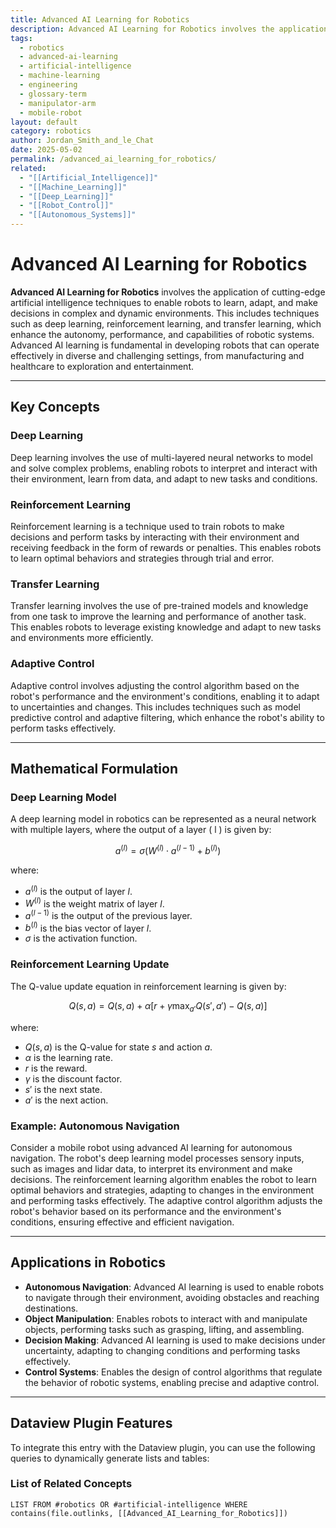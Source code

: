 ```yaml
---
title: Advanced AI Learning for Robotics
description: Advanced AI Learning for Robotics involves the application of cutting-edge artificial intelligence techniques to enable robots to learn, adapt, and make decisions in complex and dynamic environments, enhancing their autonomy and performance.
tags:
  - robotics
  - advanced-ai-learning
  - artificial-intelligence
  - machine-learning
  - engineering
  - glossary-term
  - manipulator-arm
  - mobile-robot
layout: default
category: robotics
author: Jordan_Smith_and_le_Chat
date: 2025-05-02
permalink: /advanced_ai_learning_for_robotics/
related:
  - "[[Artificial_Intelligence]]"
  - "[[Machine_Learning]]"
  - "[[Deep_Learning]]"
  - "[[Robot_Control]]"
  - "[[Autonomous_Systems]]"
---
```


# Advanced AI Learning for Robotics

**Advanced AI Learning for Robotics** involves the application of cutting-edge artificial intelligence techniques to enable robots to learn, adapt, and make decisions in complex and dynamic environments. This includes techniques such as deep learning, reinforcement learning, and transfer learning, which enhance the autonomy, performance, and capabilities of robotic systems. Advanced AI learning is fundamental in developing robots that can operate effectively in diverse and challenging settings, from manufacturing and healthcare to exploration and entertainment.

---

## Key Concepts

### Deep Learning

Deep learning involves the use of multi-layered neural networks to model and solve complex problems, enabling robots to interpret and interact with their environment, learn from data, and adapt to new tasks and conditions.

### Reinforcement Learning

Reinforcement learning is a technique used to train robots to make decisions and perform tasks by interacting with their environment and receiving feedback in the form of rewards or penalties. This enables robots to learn optimal behaviors and strategies through trial and error.

### Transfer Learning

Transfer learning involves the use of pre-trained models and knowledge from one task to improve the learning and performance of another task. This enables robots to leverage existing knowledge and adapt to new tasks and environments more efficiently.

### Adaptive Control

Adaptive control involves adjusting the control algorithm based on the robot's performance and the environment's conditions, enabling it to adapt to uncertainties and changes. This includes techniques such as model predictive control and adaptive filtering, which enhance the robot's ability to perform tasks effectively.

---

## Mathematical Formulation

### Deep Learning Model

A deep learning model in robotics can be represented as a neural network with multiple layers, where the output of a layer \( l \) is given by:

$$
a^{(l)} = \sigma(W^{(l)} \cdot a^{(l-1)} + b^{(l)})
$$

where:
- $a^{(l)}$ is the output of layer $l$.
- $W^{(l)}$ is the weight matrix of layer $l$.
- $a^{(l-1)}$ is the output of the previous layer.
- $b^{(l)}$ is the bias vector of layer $l$.
- $\sigma$ is the activation function.

### Reinforcement Learning Update

The Q-value update equation in reinforcement learning is given by:

$$
Q(s, a) = Q(s, a) + \alpha \left[ r + \gamma \max_{a'} Q(s', a') - Q(s, a) \right]
$$

where:
- $Q(s, a)$ is the Q-value for state $s$ and action $a$.
- $\alpha$ is the learning rate.
- $r$ is the reward.
- $\gamma$ is the discount factor.
- $s'$ is the next state.
- $a'$ is the next action.

### Example: Autonomous Navigation

Consider a mobile robot using advanced AI learning for autonomous navigation. The robot's deep learning model processes sensory inputs, such as images and lidar data, to interpret its environment and make decisions. The reinforcement learning algorithm enables the robot to learn optimal behaviors and strategies, adapting to changes in the environment and performing tasks effectively. The adaptive control algorithm adjusts the robot's behavior based on its performance and the environment's conditions, ensuring effective and efficient navigation.

---

## Applications in Robotics

- **Autonomous Navigation**: Advanced AI learning is used to enable robots to navigate through their environment, avoiding obstacles and reaching destinations.
- **Object Manipulation**: Enables robots to interact with and manipulate objects, performing tasks such as grasping, lifting, and assembling.
- **Decision Making**: Advanced AI learning is used to make decisions under uncertainty, adapting to changing conditions and performing tasks effectively.
- **Control Systems**: Enables the design of control algorithms that regulate the behavior of robotic systems, enabling precise and adaptive control.

---

## Dataview Plugin Features

To integrate this entry with the Dataview plugin, you can use the following queries to dynamically generate lists and tables:

### List of Related Concepts

```dataview
LIST FROM #robotics OR #artificial-intelligence WHERE contains(file.outlinks, [[Advanced_AI_Learning_for_Robotics]])
